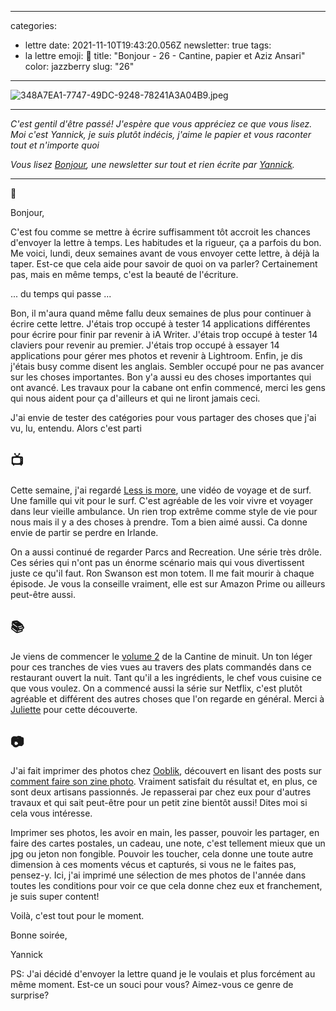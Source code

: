 
---
categories:
- lettre
date: 2021-11-10T19:43:20.056Z
newsletter: true
tags:
- la lettre
emoji: 💌
title: "Bonjour - 26 - Cantine, papier et Aziz Ansari"
color: jazzberry
slug: "26"
---
![348A7EA1-7747-49DC-9248-78241A3A04B9.jpeg](https://buttondown.s3.amazonaws.com/images/66a766a8-a467-4248-add9-6f3e5b2dbddd.jpeg)


-----

_C'est gentil d'être passé! J'espère que vous appréciez ce que vous lisez. Moi c'est Yannick, je suis plutôt indécis, j'aime le papier et vous raconter tout et n'importe quoi_

_Vous lisez [Bonjour](https://yannickschutz.com/bonjour), une newsletter sur tout et rien écrite par [Yannick](https://yannickschutz.com/now)._

-----

👋 

Bonjour,

C'est fou comme se mettre à écrire suffisamment tôt accroit les chances d'envoyer la lettre à temps. Les habitudes et la rigueur, ça a parfois du bon. Me voici, lundi, deux semaines avant de vous envoyer cette lettre, à déjà la taper. Est-ce que cela aide pour savoir de quoi on va parler? Certainement pas, mais en même temps, c'est la beauté de l'écriture.

... du temps qui passe ...

Bon, il m'aura quand même fallu deux semaines de plus pour continuer à écrire cette lettre. J'étais trop occupé à tester 14 applications différentes pour écrire pour finir par revenir à iA Writer. J'étais trop occupé à tester 14 claviers pour revenir au premier. J'étais trop occupé à essayer 14 applications pour gérer mes photos et revenir à Lightroom. Enfin, je dis j'étais busy comme disent les anglais. Sembler occupé pour ne pas avancer sur les choses importantes. Bon y'a aussi eu des choses importantes qui ont avancé. Les travaux pour la cabane ont enfin commencé, merci les gens qui nous aident pour ça d'ailleurs et qui ne liront jamais ceci.

J'ai envie de tester des catégories pour vous partager des choses que j'ai vu, lu, entendu. Alors c'est parti

## 📺

Cette semaine, j'ai regardé [Less is more](https://youtu.be/u70ibusP7HM), une vidéo de voyage et de surf. Une famille qui vit pour le surf. C'est agréable de les voir vivre et voyager dans leur vieille ambulance. Un rien trop extrême comme style de vie pour nous mais il y a des choses à prendre. Tom a bien aimé aussi. Ca donne envie de partir se perdre en Irlande. 

On a aussi continué de regarder Parcs and Recreation. Une série très drôle. Ces séries qui n'ont pas un énorme scénario mais qui vous divertissent juste ce qu'il faut. Ron Swanson est mon totem. Il me fait mourir à chaque épisode. Je vous la conseille vraiment, elle est sur Amazon Prime ou ailleurs peut-être aussi. 

## 📚

Je viens de commencer le [volume 2](https://www.librairiesindependantes.com/product/9782353481019/) de la Cantine de minuit. Un ton léger pour ces tranches de vies vues au travers des plats commandés dans ce restaurant ouvert la nuit. Tant qu'il a les ingrédients, le chef vous cuisine ce que vous voulez. On a commencé aussi la série sur Netflix, c'est plutôt agréable et différent des autres choses que l'on regarde en général. Merci à [Juliette](https://www.jenesaispaschoisir.com) pour cette découverte.

## 📷

J'ai fait imprimer des photos chez [Ooblik](https://ooblik.com), découvert en lisant des posts sur [comment faire son zine photo](https://richielem.com/faire-un-zine-photo/). Vraiment satisfait du résultat et, en plus, ce sont deux artisans passionnés. Je repasserai par chez eux pour d'autres travaux et qui sait peut-être pour un petit zine bientôt aussi! Dites moi si cela vous intéresse. 

Imprimer ses photos, les avoir en main, les passer, pouvoir les partager, en faire des cartes postales, un cadeau, une note, c'est tellement mieux que un jpg ou jeton non fongible. Pouvoir les toucher, cela donne une toute autre dimension à ces moments vécus et capturés, si vous ne le faites pas, pensez-y. Ici, j'ai imprimé une sélection de mes photos de l'année dans toutes les conditions pour voir ce que cela donne chez eux et franchement, je suis super content!

Voilà, c'est tout pour le moment. 

Bonne soirée,

Yannick

PS: J'ai décidé d'envoyer la lettre quand je le voulais et plus forcément au même moment. Est-ce un souci pour vous? Aimez-vous ce genre de surprise?
